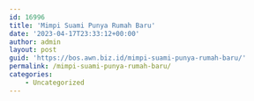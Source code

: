 ```yaml
---
id: 16996
title: 'Mimpi Suami Punya Rumah Baru'
date: '2023-04-17T23:33:12+00:00'
author: admin
layout: post
guid: 'https://bos.awn.biz.id/mimpi-suami-punya-rumah-baru/'
permalink: /mimpi-suami-punya-rumah-baru/
categories:
    - Uncategorized
---
```


